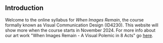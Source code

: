 
## Introduction

Welcome to the online syllabus for _When Images Remain_, the course formally known as Visual Communication Design (ID4230). This website will show more when the course starts in November 2024. For more info about our art work "When Images Remain - A Visual Polemic in 8 Acts" go [here](AVisualPolemicIn8Acts.html).
